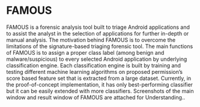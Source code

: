 # FAMOUS
FAMOUS is a forensic analysis tool built to triage Android applications and to assist the analyst in the selection of applications for further in-depth or manual analysis. The motivation behind FAMOUS is to overcome the limitations of the signature-based triaging forensic tool. The main functions of FAMOUS is to assign a proper class label (among benign and malware/suspicious) to every selected Android application by underlying classification engine. Each classification engine is built by training and testing different machine learning algorithms on proposed permission’s score based feature set that is extracted from a large dataset. Currently, in the proof-of-concept implementation, it has only best-performing classifier but it can be easily extended with more classifiers. Screenshots of the main window and result window of FAMOUS are attached for Understanding..
